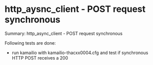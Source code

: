 # http_aysnc_client - POST request synchronous #

Summary: http_async_client - POST request synchronous

Following tests are done:

  * run kamailio with kamailio-thacxx0004.cfg and test if synchronous HTTP POST receives a 200

